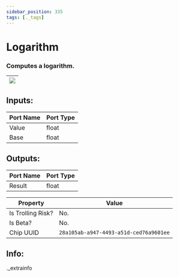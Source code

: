 ```yaml
---
sidebar_position: 335
tags: [._tags]
---
```


# Logarithm


### Computes a logarithm.

| ![](https://images-ext-2.discordapp.net/external/MPmIaQzlEPmgGWlgi-WxBBXt0Bjv_zWPkg1y1f_sy3s/https/www.recroomcircuits.com/image/circuit/absolute-value?width=206&height=108) |
|-----|

## Inputs:
| Port Name | Port Type |
|-----------|-----------|
| Value | float |
| Base | float |

## Outputs:
| Port Name | Port Type |
|-----------|-----------|
| Result | float | 

| Property  | Value |
|-------------------|-----------|
| Is Trolling Risk? | No. |
| Is Beta? | No. |
| Chip UUID | `28a105ab-a947-4493-a51d-ced76a9601ee` |

## Info:
._extrainfo